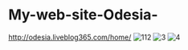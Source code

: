 # My-web-site-Odesia-
http://odesia.liveblog365.com/home/
![112](https://github.com/Emreodesia/My-web-site-Odesia-/assets/115417234/dcf7e8fd-971d-40dd-9f20-ff97617d6fe3)
![3](https://github.com/Emreodesia/My-web-site-Odesia-/assets/115417234/ebb19f3f-fcae-4737-b6df-26302886617c)
![4](https://github.com/Emreodesia/My-web-site-Odesia-/assets/115417234/2e3c593c-b4f1-4574-8367-c05fb42cf1fb)





